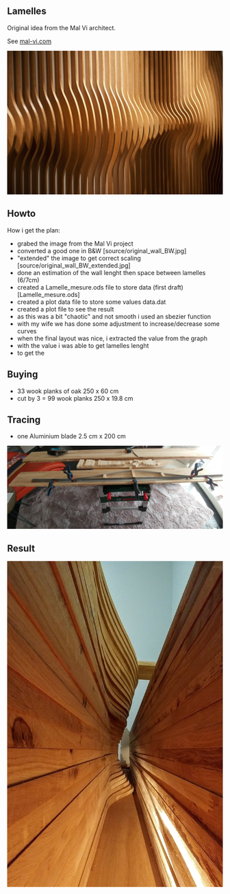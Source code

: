 ## Lamelles

Original idea from the Mal Vi architect.

See [mal-vi.com](http://www.mal-vi.com/what/orl-clinic)

![source](https://github.com/aginies/projet_lamelles/blob/master/source/general_idea.jpg)

## Howto

How i get the plan:

* grabed the image from the Mal Vi project 
* converted a good one in B&W [source/original_wall_BW.jpg]
* "extended" the image to get correct scaling [source/original_wall_BW_extended.jpg]
* done an estimation of the wall lenght then space between lamelles (6/7cm)
* created a Lamelle_mesure.ods file to store data (first draft) [Lamelle_mesure.ods]
* created a plot data file to store some values data.dat
* created a plot file to see the result
* as this was a bit "chaotic" and not smooth i used an sbezier function
* with my wife we has done some adjustment to increase/decrease some curves
* when the final layout was nice, i extracted the value from the graph
* with the value i was able to get lamelles lenght
* to get the 

## Buying 

* 33 wook planks of oak 250 x 60 cm
* cut by 3 = 99 wook planks 250 x 19.8 cm

## Tracing

* one Aluminium blade 2.5 cm x 200 cm

![tracing](https://github.com/aginies/projet_lamelles/blob/master/images/tracing.jpg)

## Result

![result](https://github.com/aginies/projet_lamelles/blob/master/images/result_02.jpg)


